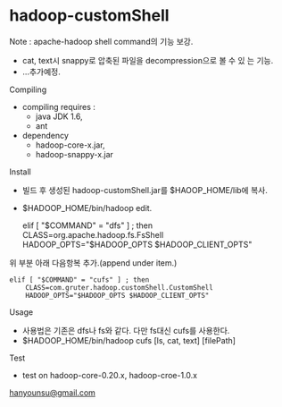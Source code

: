 hadoop-customShell
==================
Note : apache-hadoop shell command의 기능 보강.
- cat, text시 snappy로 압축된 파일을 decompression으로 볼 수 있 는 기능.
- ...추가예정.

Compiling
- compiling requires : 
	- java JDK 1.6,
	- ant
- dependency
	- hadoop-core-x.jar,
	- hadoop-snappy-x.jar
	
Install
- 빌드 후 생성된 hadoop-customShell.jar를 $HAOOP_HOME/lib에 복사.
- $HADOOP_HOME/bin/hadoop edit.

	elif [ "$COMMAND" = "dfs" ] ; then
  		CLASS=org.apache.hadoop.fs.FsShell
  		HADOOP_OPTS="$HADOOP_OPTS $HADOOP_CLIENT_OPTS"		

위 부분 아래 다음항복 추가.(append under item.)

	elif [ "$COMMAND" = "cufs" ] ; then
  		CLASS=com.gruter.hadoop.customShell.CustomShell
  		HADOOP_OPTS="$HADOOP_OPTS $HADOOP_CLIENT_OPTS"


Usage
- 사용법은 기존은 dfs나 fs와 같다. 다만 fs대신 cufs를 사용한다.
- $HADOOP_HOME/bin/hadoop cufs [ls, cat, text] [filePath]

Test
- test on hadoop-core-0.20.x, hadoop-croe-1.0.x

hanyounsu@gmail.com